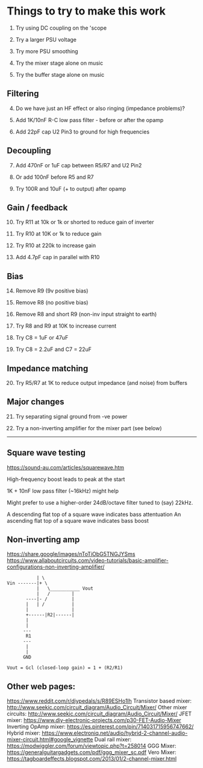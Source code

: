 Things to try to make this work
===============================

1. Try using DC coupling on the 'scope

2. Try a larger PSU voltage

3. Try more PSU smoothing

4. Try the mixer stage alone on music

5. Try the buffer stage alone on music


Filtering
---------

4. Do we have just an HF effect or also ringing (impedance problems)?

5. Add 1K/10nF R-C low pass filter - before or after the opamp

6. Add 22pF cap U2 Pin3 to ground for high frequencies

Decoupling
----------

7. Add 470nF or 1uF cap between R5/R7 and U2 Pin2

8. Or add 100nF before R5 and R7

9. Try 100R and 10uF (+ to output) after opamp



Gain / feedback
---------------

10. Try R11 at 10k or 1k or shorted to reduce gain of inverter

11. Try R10 at 10K or 1k to reduce gain

12. Try R10 at 220k to increase gain

13. Add 4.7pF cap in parallel with R10

Bias
----

14. Remove R9 (9v positive bias)

15. Remove R8 (no positive bias)

16. Remove R8 and short R9 (non-inv input straight to earth)

17. Try R8 and R9 at 10K to increase current

18. Try C8 = 1uF or 47uF

19. Try C8 = 2.2uF and C7 = 22uF


Impedance matching
------------------

20. Try R5/R7 at 1K to reduce output impedance (and noise) from buffers


Major changes
-------------

21. Try separating signal ground from -ve power

22. Try a non-inverting amplifier for the mixer part (see below)

--------------------------------------------------------------------


Square wave testing
-------------------

https://sound-au.com/articles/squarewave.htm

High-frequency boost leads to peak at the start

1K + 10nF low pass filter (~16kHz) might help

Might prefer to use a higher-order 24dB/octave filter tuned to (say)
22kHz.

A descending flat top of a square wave indicates bass attentuation
An ascending flat top of a square wave indicates bass boost


Non-inverting amp
-----------------
https://share.google/images/nToTiObG5TNGJYSms
https://www.allaboutcircuits.com/video-tutorials/basic-amplifier-configurations-non-inverting-amplifier/

```
           | \
Vin -------|+ \
           |   \___________ Vout
           |   /        |
       ----|- /         |
       |   | /          |
       |                |
       +------|R2|------|
       |
       |
      ---
       R1
      ---
       |
       |
      GND

Vout = Gcl (closed-loop gain) = 1 + (R2/R1)
```

Other web pages:
----------------
https://www.reddit.com/r/diypedals/s/R89ESHo1lh
Transistor based mixer: http://www.seekic.com/circuit_diagram/Audio_Circuit/Mixer/
Other mixer circuits: http://www.seekic.com/circuit_diagram/Audio_Circuit/Mixer/
JFET mixer: https://www.diy-electronic-projects.com/p30-FET-Audio-Mixer
Inverting OpAmp mixer: https://es.pinterest.com/pin/714031715956747662/
Hybrid mixer: https://www.electroniq.net/audio/hybrid-2-channel-audio-mixer-circuit.html#google_vignette
Dual rail mixer: https://modwiggler.com/forum/viewtopic.php?t=258014
GGG Mixer: https://generalguitargadgets.com/pdf/ggg_mixer_sc.pdf
Vero Mixer: https://tagboardeffects.blogspot.com/2013/01/2-channel-mixer.html
